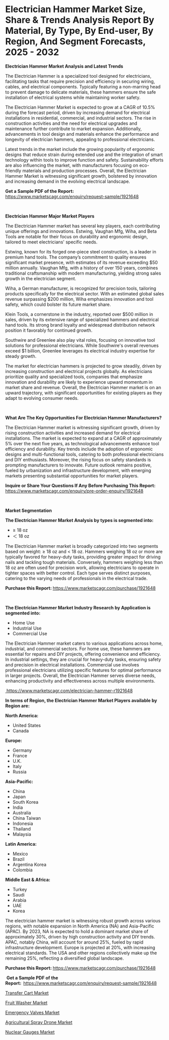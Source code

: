 <p><h1>Electrician Hammer Market Size, Share & Trends Analysis Report By Material, By Type, By End-user, By Region, And Segment Forecasts, 2025 - 2032</h1></p><p><strong>Electrician Hammer Market Analysis and Latest Trends</strong></p>
<p><p>The Electrician Hammer is a specialized tool designed for electricians, facilitating tasks that require precision and efficiency in securing wiring, cables, and electrical components. Typically featuring a non-marring head to prevent damage to delicate materials, these hammers ensure the safe installation of electrical systems while maintaining worker safety. </p><p>The Electrician Hammer Market is expected to grow at a CAGR of 10.5% during the forecast period, driven by increasing demand for electrical installations in residential, commercial, and industrial sectors. The rise in construction activities and the need for electrical upgrades and maintenance further contribute to market expansion. Additionally, advancements in tool design and materials enhance the performance and longevity of electrician hammers, appealing to professional electricians.</p><p>Latest trends in the market include the growing popularity of ergonomic designs that reduce strain during extended use and the integration of smart technology within tools to improve function and safety. Sustainability efforts are also influencing the market, with manufacturers focusing on eco-friendly materials and production processes. Overall, the Electrician Hammer Market is witnessing significant growth, bolstered by innovation and increasing demand in the evolving electrical landscape.</p></p>
<p><strong>Get a Sample PDF of the Report:&nbsp;</strong> <a href="https://www.marketscagr.com/enquiry/request-sample/1921648?utm_campaign=2097&utm_medium=2&utm_source=Github&utm_content=ia&utm_term=10042025&utm_id=electrician-hammer">https://www.marketscagr.com/enquiry/request-sample/1921648</a></p>
<p>&nbsp;</p>
<p><strong>Electrician Hammer Major Market Players</strong></p>
<p><p>The Electrician Hammer market has several key players, each contributing unique offerings and innovations. Estwing, Vaughan Mfg, Wiha, and Beta Tools are notable for their focus on durability and ergonomic design, tailored to meet electricians' specific needs. </p><p>Estwing, known for its forged one-piece steel construction, is a leader in premium hand tools. The company’s commitment to quality ensures significant market presence, with estimates of its revenue exceeding $50 million annually. Vaughan Mfg, with a history of over 150 years, combines traditional craftsmanship with modern manufacturing, yielding strong sales growth in the electrician segment.</p><p>Wiha, a German manufacturer, is recognized for precision tools, tailoring products specifically for the electrical sector. With an estimated global sales revenue surpassing $200 million, Wiha emphasizes innovation and tool safety, which could bolster its future market share.</p><p>Klein Tools, a cornerstone in the industry, reported over $500 million in sales, driven by its extensive range of specialized hammers and electrical hand tools. Its strong brand loyalty and widespread distribution network position it favorably for continued growth.</p><p>Southwire and Greenlee also play vital roles, focusing on innovative tool solutions for professional electricians. While Southwire's overall revenues exceed $1 billion, Greenlee leverages its electrical industry expertise for steady growth.</p><p>The market for electrician hammers is projected to grow steadily, driven by increasing construction and electrical projects globally. As electricians prioritize quality and specialized tools, companies that emphasize innovation and durability are likely to experience upward momentum in market share and revenue. Overall, the Electrician Hammer market is on an upward trajectory, with significant opportunities for existing players as they adapt to evolving consumer needs.</p></p>
<p>&nbsp;</p>
<p><strong>What Are The Key Opportunities For Electrician Hammer Manufacturers?</strong></p>
<p><p>The Electrician Hammer market is witnessing significant growth, driven by rising construction activities and increased demand for electrical installations. The market is expected to expand at a CAGR of approximately 5% over the next five years, as technological advancements enhance tool efficiency and durability. Key trends include the adoption of ergonomic designs and multi-functional tools, catering to both professional electricians and DIY enthusiasts. Moreover, the rising focus on safety standards is prompting manufacturers to innovate. Future outlook remains positive, fueled by urbanization and infrastructure development, with emerging markets presenting substantial opportunities for market players.</p></p>
<p><strong>Inquire or Share Your Questions If Any Before Purchasing This Report:</strong> <a href="https://www.marketscagr.com/enquiry/pre-order-enquiry/1921648?utm_campaign=2097&utm_medium=2&utm_source=Github&utm_content=ia&utm_term=10042025&utm_id=electrician-hammer">https://www.marketscagr.com/enquiry/pre-order-enquiry/1921648</a></p>
<p>&nbsp;</p>
<p><strong>Market Segmentation</strong></p>
<p><strong>The Electrician Hammer Market Analysis by types is segmented into:</strong></p>
<p><ul><li>≥ 18 oz</li><li>＜ 18 oz</li></ul></p>
<p><p>The Electrician Hammer market is broadly categorized into two segments based on weight: ≥ 18 oz and < 18 oz. Hammers weighing 18 oz or more are typically favored for heavy-duty tasks, providing greater impact for driving nails and tackling tough materials. Conversely, hammers weighing less than 18 oz are often used for precision work, allowing electricians to operate in tighter spaces with better control. Each type serves distinct purposes, catering to the varying needs of professionals in the electrical trade.</p></p>
<p><strong>Purchase this Report:&nbsp;</strong><a href="https://www.marketscagr.com/purchase/1921648?utm_campaign=2097&utm_medium=2&utm_source=Github&utm_content=ia&utm_term=10042025&utm_id=electrician-hammer">https://www.marketscagr.com/purchase/1921648</a></p>
<p>&nbsp;</p>
<p><strong>The Electrician Hammer Market Industry Research by Application is segmented into:</strong></p>
<p><ul><li>Home Use</li><li>Industrial Use</li><li>Commercial Use</li></ul></p>
<p><p>The Electrician Hammer market caters to various applications across home, industrial, and commercial sectors. For home use, these hammers are essential for repairs and DIY projects, offering convenience and efficiency. In industrial settings, they are crucial for heavy-duty tasks, ensuring safety and precision in electrical installations. Commercial use involves professional electricians utilizing specific features for optimal performance in larger projects. Overall, the Electrician Hammer serves diverse needs, enhancing productivity and effectiveness across multiple environments.</p></p>
<p><a href="https://www.marketscagr.com/electrician-hammer-r1921648?utm_campaign=2097&utm_medium=2&utm_source=Github&utm_content=ia&utm_term=10042025&utm_id=electrician-hammer">&nbsp;https://www.marketscagr.com/electrician-hammer-r1921648</a></p>
<p><strong>In terms of Region, the Electrician Hammer Market Players available by Region are:</strong></p>
<p>
    <p> <strong> North America: </strong>
        <ul>
            <li>United States</li>
            <li>Canada</li>
        </ul>
        </p> 
    <p> <strong> Europe: </strong>
        <ul>
            <li>Germany</li>
            <li>France</li>
            <li>U.K.</li>
            <li>Italy</li>
            <li>Russia</li>
        </ul>
        </p> 
    <p> <strong> Asia-Pacific: </strong>
        <ul>
            <li>China</li>
            <li>Japan</li>
            <li>South Korea</li>
            <li>India</li>
            <li>Australia</li>
            <li>China Taiwan</li>
            <li>Indonesia</li>
            <li>Thailand</li>
            <li>Malaysia</li>
        </ul>
        </p> 
    <p> <strong> Latin America: </strong>
        <ul>
            <li>Mexico</li>
            <li>Brazil</li>
            <li>Argentina Korea</li>
            <li>Colombia</li>
        </ul>
        </p> 
    <p> <strong> Middle East & Africa: </strong>
        <ul>
            <li>Turkey</li>
            <li>Saudi</li>
            <li>Arabia</li>
            <li>UAE</li>
            <li>Korea</li>
        </ul>
    </p>
    </p>
<p><p>The electrician hammer market is witnessing robust growth across various regions, with notable expansion in North America (NA) and Asia-Pacific (APAC). By 2023, NA is expected to hold a dominant market share of approximately 30%, driven by high construction activity and DIY trends. APAC, notably China, will account for around 25%, fueled by rapid infrastructure development. Europe is projected at 20%, with increasing electrical standards. The USA and other regions collectively make up the remaining 25%, reflecting a diversified global landscape.</p></p>
<p><strong>Purchase this Report: </strong><a href="https://www.marketscagr.com/purchase/1921648?utm_campaign=2097&utm_medium=2&utm_source=Github&utm_content=ia&utm_term=10042025&utm_id=electrician-hammer">https://www.marketscagr.com/purchase/1921648</a></p>
<p>&nbsp;<strong>Get a Sample PDF of the Report:&nbsp;&nbsp;</strong><a href="https://www.marketscagr.com/enquiry/request-sample/1921648?utm_campaign=2097&utm_medium=2&utm_source=Github&utm_content=ia&utm_term=10042025&utm_id=electrician-hammer">https://www.marketscagr.com/enquiry/request-sample/1921648</a></p>
<p><strong></strong></p>
<p><p><a href="https://github.com/stohllaackdw/Market-Research-Report-List-1/blob/main/transfer-cart-market.md?utm_campaign=2097&utm_medium=2&utm_source=Github&utm_content=ia&utm_term=10042025&utm_id=electrician-hammer">Transfer Cart Market</a></p><p><a href="https://github.com/fabinbuddygc/Market-Research-Report-List-1/blob/main/fruit-washer-market.md?utm_campaign=2097&utm_medium=2&utm_source=Github&utm_content=ia&utm_term=10042025&utm_id=electrician-hammer">Fruit Washer Market</a></p><p><a href="https://github.com/bramsklizas/Market-Research-Report-List-1/blob/main/emergency-valves-market.md?utm_campaign=2097&utm_medium=2&utm_source=Github&utm_content=ia&utm_term=10042025&utm_id=electrician-hammer">Emergency Valves Market</a></p><p><a href="https://github.com/ridchycarlas/Market-Research-Report-List-1/blob/main/agricultural-spray-drone-market.md?utm_campaign=2097&utm_medium=2&utm_source=Github&utm_content=ia&utm_term=10042025&utm_id=electrician-hammer">Agricultural Spray Drone Market</a></p><p><a href="https://github.com/motanafraxer/Market-Research-Report-List-1/blob/main/nuclear-gauges-market.md?utm_campaign=2097&utm_medium=2&utm_source=Github&utm_content=ia&utm_term=10042025&utm_id=electrician-hammer">Nuclear Gauges Market</a></p></p>